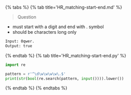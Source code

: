 {% tabs %}
{% tab title='HR_matching-start-end.md' %}

> Question

* must start with a digit and end with . symbol
* should be characters long only

```txt
Input: 0qwer.
Output: true
```

{% endtab %}
{% tab title='HR_matching-start-end.py' %}

```py
import re

pattern = r'^\d\w\w\w\w\.$'
print(str(bool(re.search(pattern, input()))).lower())
```

{% endtab %}
{% endtabs %}
